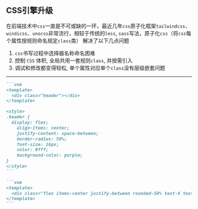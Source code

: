 ## CSS引擎升级

在前端技术中`css`一直是不可或缺的一环，最近几年`css`原子化框架`tailwindcss`、 `windicss`、`unocss`非常流行，相较于传统的`less`, `sass`写法，原子化`css`（将`css`每个属性按规则命名规定`class`类） 解决了以下几点问题

1. `css`书写过程中选择器名称命名困难
2. 控制 `CSS` 体积, 全局共用一套规则`class`, 并按需引入
3. 调试和修改都变得轻松, 单个属性对应单个`class`没有层级嵌套问题

---

````md magic-move {lines: true}
```vue
<template>
  <div class="header"></div>
</template>

<style>
.header {
  display: flex;
	align-items: center;
	justify-content: space-between;
	border-radius: 50%;
	font-size: 16px;
	color: #fff;
	background-color: purple;
}
</style>
```

```vue
<template>
  <div class="flex items-center justify-between rounded-50% text-4 text-#fff bg-purple"></div>
</template>
```

````

